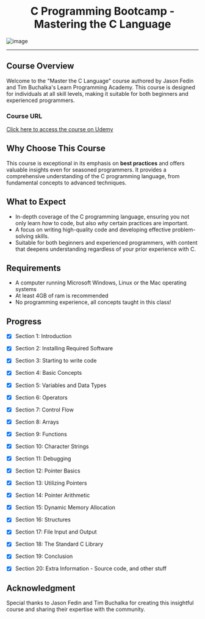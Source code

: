 
<div><h1 align="center">C Programming Bootcamp - Mastering the C Language</h1></div>

![image](https://github.com/RanitManik/C-Bootcamp/assets/138437760/a95de62c-a00d-4ab3-beec-5e49009d2911)

---

## Course Overview

Welcome to the "Master the C Language" course authored by Jason Fedin and Tim Buchalka's Learn Programming Academy. This
course is designed for individuals at all skill levels, making it suitable for both beginners and experienced
programmers.

### Course URL

[Click here to access the course on Udemy](https://www.udemy.com/course/c-programming-for-beginners-/)

## Why Choose This Course

This course is exceptional in its emphasis on **best practices** and offers valuable insights even for seasoned
programmers. It provides a comprehensive understanding of the C programming language, from fundamental concepts to
advanced techniques.

## What to Expect

- In-depth coverage of the C programming language, ensuring you not only learn *how* to code, but also *why* certain
  practices are important.
- A focus on writing high-quality code and developing effective problem-solving skills.
- Suitable for both beginners and experienced programmers, with content that deepens understanding regardless of your
  prior experience with C.

## Requirements
- A computer running Microsoft Windows, Linux or the Mac operating systems
- At least 4GB of ram is recommended
- No programming experience, all concepts taught in this class!

## Progress
- [x] Section 1: Introduction
- [x] Section 2: Installing Required Software
- [x] Section 3: Starting to write code
- [x] Section 4: Basic Concepts
- [x] Section 5: Variables and Data Types
- [x] Section 6: Operators
- [x] Section 7: Control Flow
- [x] Section 8: Arrays
- [x] Section 9: Functions
- [x] Section 10: Character Strings
- [x] Section 11: Debugging
- [x] Section 12: Pointer Basics
- [x] Section 13: Utilizing Pointers
- [x] Section 14: Pointer Arithmetic
- [x] Section 15: Dynamic Memory Allocation
- [x] Section 16: Structures
- [x] Section 17: File Input and Output
- [x] Section 18: The Standard C Library
- [x] Section 19: Conclusion
- [x] Section 20: Extra Information - Source code, and other stuff


## Acknowledgment
Special thanks to Jason Fedin and Tim Buchalka for creating this insightful course and sharing their expertise with the community.
